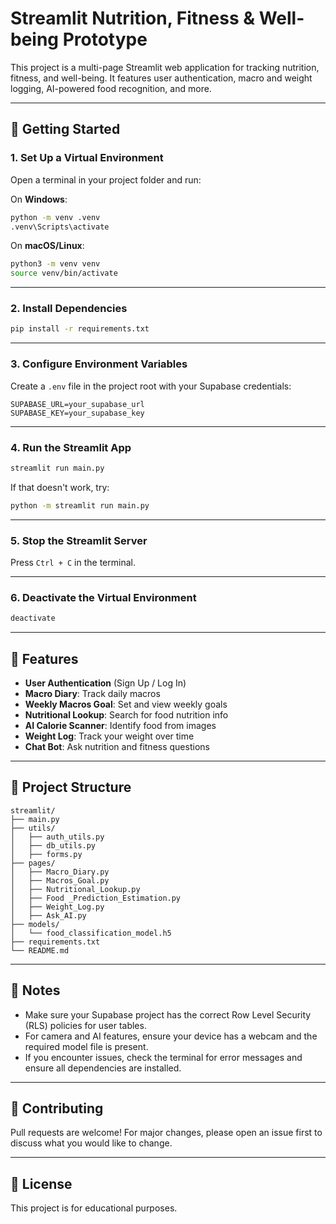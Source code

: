 # Streamlit Nutrition, Fitness & Well-being Prototype

This project is a multi-page Streamlit web application for tracking nutrition, fitness, and well-being. It features user authentication, macro and weight logging, AI-powered food recognition, and more.

---

## 🚀 Getting Started

### 1. **Set Up a Virtual Environment**

Open a terminal in your project folder and run:

On **Windows**:
```bash
python -m venv .venv
.venv\Scripts\activate
```

On **macOS/Linux**:
```bash
python3 -m venv venv
source venv/bin/activate
```

---

### 2. **Install Dependencies**

```bash
pip install -r requirements.txt
```

---

### 3. **Configure Environment Variables**

Create a `.env` file in the project root with your Supabase credentials:
```
SUPABASE_URL=your_supabase_url
SUPABASE_KEY=your_supabase_key
```

---

### 4. **Run the Streamlit App**

```bash
streamlit run main.py
```
If that doesn't work, try:
```bash
python -m streamlit run main.py
```

---

### 5. **Stop the Streamlit Server**

Press `Ctrl + C` in the terminal.

---

### 6. **Deactivate the Virtual Environment**

```bash
deactivate
```

---

## 📄 Features

- **User Authentication** (Sign Up / Log In)
- **Macro Diary**: Track daily macros
- **Weekly Macros Goal**: Set and view weekly goals
- **Nutritional Lookup**: Search for food nutrition info
- **AI Calorie Scanner**: Identify food from images
- **Weight Log**: Track your weight over time
- **Chat Bot**: Ask nutrition and fitness questions

---

## 📁 Project Structure

```
streamlit/
├── main.py
├── utils/
│   ├── auth_utils.py
│   ├── db_utils.py
│   ├── forms.py
├── pages/
│   ├── Macro_Diary.py
│   ├── Macros_Goal.py
│   ├── Nutritional_Lookup.py
│   ├── Food _Prediction_Estimation.py
│   ├── Weight_Log.py
│   ├── Ask_AI.py
├── models/
│   └── food_classification_model.h5
├── requirements.txt
└── README.md
```

---

## 📝 Notes

- Make sure your Supabase project has the correct Row Level Security (RLS) policies for user tables.
- For camera and AI features, ensure your device has a webcam and the required model file is present.
- If you encounter issues, check the terminal for error messages and ensure all dependencies are installed.

---

## 🤝 Contributing

Pull requests are welcome! For major changes, please open an issue first to discuss what you would like to change.

---

## 📧 License

This project is for educational purposes.